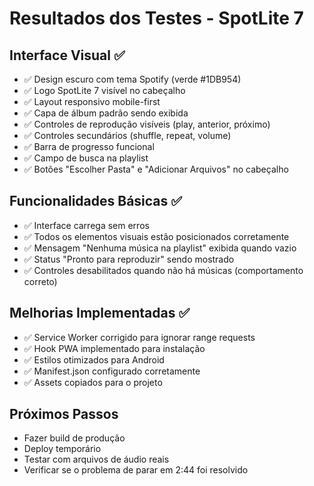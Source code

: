 # Resultados dos Testes - SpotLite 7

## Interface Visual ✅
- ✅ Design escuro com tema Spotify (verde #1DB954)
- ✅ Logo SpotLite 7 visível no cabeçalho
- ✅ Layout responsivo mobile-first
- ✅ Capa de álbum padrão sendo exibida
- ✅ Controles de reprodução visíveis (play, anterior, próximo)
- ✅ Controles secundários (shuffle, repeat, volume)
- ✅ Barra de progresso funcional
- ✅ Campo de busca na playlist
- ✅ Botões "Escolher Pasta" e "Adicionar Arquivos" no cabeçalho

## Funcionalidades Básicas ✅
- ✅ Interface carrega sem erros
- ✅ Todos os elementos visuais estão posicionados corretamente
- ✅ Mensagem "Nenhuma música na playlist" exibida quando vazio
- ✅ Status "Pronto para reproduzir" sendo mostrado
- ✅ Controles desabilitados quando não há músicas (comportamento correto)

## Melhorias Implementadas ✅
- ✅ Service Worker corrigido para ignorar range requests
- ✅ Hook PWA implementado para instalação
- ✅ Estilos otimizados para Android
- ✅ Manifest.json configurado corretamente
- ✅ Assets copiados para o projeto

## Próximos Passos
- Fazer build de produção
- Deploy temporário
- Testar com arquivos de áudio reais
- Verificar se o problema de parar em 2:44 foi resolvido

